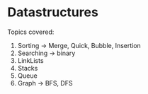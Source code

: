 # Datastructures

Topics covered:
1. Sorting -> Merge, Quick, Bubble, Insertion
2. Searching -> binary
3. LinkLists
4. Stacks
5. Queue
6. Graph -> BFS, DFS
